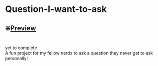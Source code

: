 # Question-I-want-to-ask
## ❇️[Preview](https://ashesbloom.github.io/Question-I-want-to-ask/)
<br>yet to complete<br>
A fun project for my fellow nerds to ask a question they never get to ask personally! 
